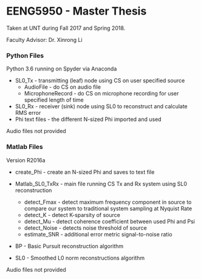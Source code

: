 # EENG5950 - Master Thesis

Taken at UNT during Fall 2017 and Spring 2018.

Faculty Advisor: Dr. Xinrong Li  

### Python Files
  
Python 3.6 running on Spyder via Anaconda
  
* SL0_Tx - transmitting (leaf) node using CS on user specified source  
  * AudioFile - do CS on audio file  
  * MicrophoneRecord - do CS on microphone recording for user specified length of time  
* SL0_Rx - receiver (sink) node using SL0 to reconstruct and calculate RMS error  
* Phi text files - the different N-sized Phi imported and used  
  
Audio files not provided

### Matlab Files

Version R2016a  

* create_Phi - create an N-sized Phi and saves to text file  

* Matlab_SL0_TxRx - main file running CS Tx and Rx system using SL0 reconstruction 
  * detect_Fmax - detect maximum frequency component in source to compare our system to traditional system sampling at Nyquist Rate  
  * detect_K - detect K-sparsity of source  
  * detect_Mu - detect coherence coefficient between used Phi and Psi  
  * detect_Noise - detects noise threshold of source  
  * estimate_SNR - additional error metric signal-to-noise ratio  

* BP - Basic Pursuit reconstruction algorithm  
* SL0 - Smoothed L0 norm reconstructions algorithm  
  
Audio files not provided

